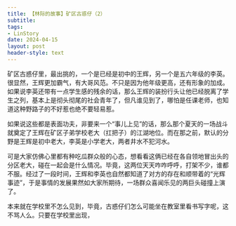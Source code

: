 ```yaml
---
title: 【林际的故事】矿区古惑仔（2）
subtitle: 
tags: 
- LinStory
date: 2024-04-15
layout: post
header-style: text
---
```


矿区古惑仔里，最出挑的，一个是已经是初中的王辉，另一个是五六年级的李英。很显然，王辉更加霸气，有大哥风范。不只是因为他年级更高，还有形象的加成。如果说李英还带有一点学生感的残余的话，那么王辉的装扮行头让他已经脱离了学生之列，基本上是彻头彻尾的社会青年了，但凡谁见到了，哪怕是任课老师，也知道这种野路子的不好惹也绝不要轻易惹。

如果说这些都是表面功夫，非要来一个“事儿上见”的话，那么那个夏天的一场战斗就奠定了王辉在矿区子弟学校老大（扛把子）的江湖地位。而在那之前，默认的分野是王辉是初中老大，李英是小学老大，两者井水不犯河水。

可是大家仿佛心里都有种吃瓜群众般的心态，想看看这俩已经在各自领地冒出头的分区老大，碰在一起会是什么情况。毕竟，这两位天天咋咋呼呼，打架不少，谁都不服。经过了一段时间，王辉和李英也自然都知道了对方的存在和顺带着的“光辉事迹”，于是事情的发展果然如大家所期待，一场群众喜闻乐见的两巨头碰撞上演了。



本来就在学校里不怎么见到，毕竟，古惑仔们怎么可能坐在教室里看书写字呢，这不骂人么。只要在学校里出现，